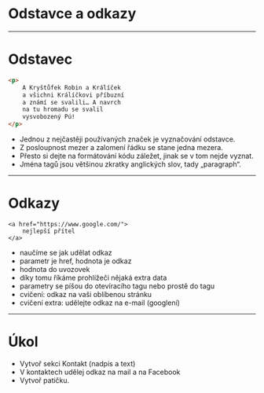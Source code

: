 <!-- .slide: data-state="c-slide-inter" -->

# Odstavce a odkazy

---

# Odstavec

```html
<p>
	A Kryštůfek Robin a Králíček
	a všichni Králíčkovi příbuzní
	a známí se svalili… A navrch
	na tu hromadu se svalil
	vysvobozený Pú!
</p>
```
<!-- .element: class="c-text-md stretch" -->

>>>
* Jednou z nejčastěji používaných značek je vyznačování odstavce.
* Z posloupnost mezer a zalomení řádku se stane jedna mezera.
* Přesto si dejte na formátování kódu záležet, jinak se v tom nejde vyznat.
* Jména tagů jsou většinou zkratky anglických slov, tady „paragraph“.

---

# Odkazy

<pre class="c-text-md" contenteditable><code class="lang-html" data-noescape><span class="fragment" data-fragment-index="10">&lt;a<span class="fragment"> href="<span class="fragment">https://www.google.com/</span>"</span>&gt;
	<span class="fragment" data-fragment-index="20">nejlepší přítel</span>
&lt;/a&gt;</span>
</code></pre>


>>>
* naučíme se jak udělat odkaz
* parametr je href, hodnota je odkaz
* hodnota do uvozovek
* díky tomu říkáme prohlížeči nějaká extra data
* parametry se píšou do otevíracího tagu nebo prostě do tagu
* cvičení: odkaz na vaši oblíbenou stránku
* cvičení extra: udělejte odkaz na e-mail (googlení)

---

<!-- .slide: data-state="c-slide-task" -->

# Úkol

* Vytvoř sekci Kontakt (nadpis a text)
* V kontaktech udělej odkaz na mail a na Facebook
* Vytvoř patičku.

